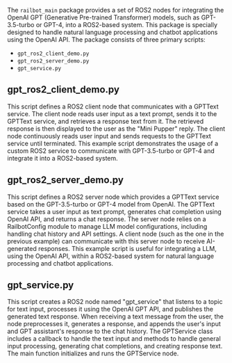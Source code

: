 The `railbot_main` package provides a set of ROS2 nodes for integrating the OpenAI GPT (Generative Pre-trained Transformer) models, such as GPT-3.5-turbo or GPT-4, into a ROS2-based system. This package is specially designed to handle natural language processing and chatbot applications using the OpenAI API. The package consists of three primary scripts:

- `gpt_ros2_client_demo.py`
- `gpt_ros2_server_demo.py`
- `gpt_service.py`

## gpt_ros2_client_demo.py

This script defines a ROS2 client node that communicates with a GPTText service. The client node reads user input as a text prompt, sends it to the GPTText service, and retrieves a response text from it. The retrieved response is then displayed to the user as the "Mini Pupper" reply. The client node continuously reads user input and sends requests to the GPTText service until terminated. This example script demonstrates the usage of a custom ROS2 service to communicate with GPT-3.5-turbo or GPT-4 and integrate it into a ROS2-based system.

## gpt_ros2_server_demo.py

This script defines a ROS2 server node which provides a GPTText service based on the GPT-3.5-turbo or GPT-4 model from OpenAI. The GPTText service takes a user input as text prompt, generates chat completion using OpenAI API, and returns a chat response. The server node relies on a RailbotConfig module to manage LLM model configurations, including handling chat history and API settings. A client node (such as the one in the previous example) can communicate with this server node to receive AI-generated responses. This example script is useful for integrating a LLM, using the OpenAI API, within a ROS2-based system for natural language processing and chatbot applications.

## gpt_service.py

This script creates a ROS2 node named "gpt_service" that listens to a topic for text input, processes it using the OpenAI GPT API, and publishes the generated text response. When receiving a text message from the user, the node preprocesses it, generates a response, and appends the user's input and GPT assistant's response to the chat history. The GPTService class includes a callback to handle the text input and methods to handle general input processing, generating chat completions, and creating response text. The main function initializes and runs the GPTService node.

